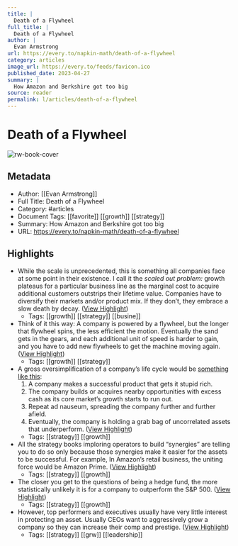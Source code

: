 ```yaml
---
title: |
  Death of a Flywheel
full_title: |
  Death of a Flywheel
author: |
  Evan Armstrong
url: https://every.to/napkin-math/death-of-a-flywheel
category: articles
image_url: https://every.to/feeds/favicon.ico
published_date: 2023-04-27
summary: |
  How Amazon and Berkshire got too big
source: reader
permalink: l/articles/death-of-a-flywheel
---
```

# Death of a Flywheel

![rw-book-cover](https://every.to/feeds/favicon.ico)

## Metadata
- Author: [[Evan Armstrong]]
- Full Title: Death of a Flywheel
- Category: #articles
- Document Tags: [[favorite]] [[growth]] [[strategy]] 
- Summary: How Amazon and Berkshire got too big
- URL: https://every.to/napkin-math/death-of-a-flywheel

## Highlights
- While the scale is unprecedented, this is something all companies face at some point in their existence. I call it the *scaled out problem:* growth plateaus for a particular business line as the marginal cost to acquire additional customers outstrips their lifetime value. Companies have to diversify their markets and/or product mix. If they don’t, they embrace a slow death by decay. ([View Highlight](https://read.readwise.io/read/01h1rtf3ebk5q9aq640c4cfarq))
    - Tags: [[growth]] [[strategy]] [[busine]] 
- Think of it this way: A company is powered by a flywheel, but the longer that flywheel spins, the less efficient the motion. Eventually the sand gets in the gears, and each additional unit of speed is harder to gain, and you have to add new flywheels to get the machine moving again. ([View Highlight](https://read.readwise.io/read/01h1rthqk70nppn02jkady341p))
    - Tags: [[growth]] [[strategy]] 
- A gross oversimplification of a company’s life cycle would be [something like this](https://every.to/napkin-math/how-technology-giants-die):
  1. A company makes a successful product that gets it stupid rich.
  2. The company builds or acquires nearby opportunities with excess cash as its core market’s growth starts to run out.
  3. Repeat ad nauseum, spreading the company further and further afield.
  4. Eventually, the company is holding a grab bag of uncorrelated assets that underperform. ([View Highlight](https://read.readwise.io/read/01h1rtm86b44dh6thc7a1s9cyj))
    - Tags: [[strategy]] [[growth]] 
- All the strategy books imploring operators to build “synergies” are telling you to do so only because those synergies make it easier for the assets to be successful. For example, In Amazon’s retail business, the uniting force would be Amazon Prime. ([View Highlight](https://read.readwise.io/read/01h1rtpn2y5tyc5y954dp73vvv))
    - Tags: [[strategy]] [[growth]] 
- The closer you get to the questions of being a hedge fund, the more statistically unlikely it is for a company to outperform the S&P 500. ([View Highlight](https://read.readwise.io/read/01h1rtq30kk9awz6gycep9b3bk))
    - Tags: [[strategy]] [[growth]] 
- However, top performers and executives usually have very little interest in protecting an asset. Usually CEOs want to aggressively grow a company so they can increase their comp and prestige. ([View Highlight](https://read.readwise.io/read/01h1rtvan4b6bq3jckgtp9h9cp))
    - Tags: [[strategy]] [[grw]] [[leadership]] 


